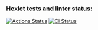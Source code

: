 ### Hexlet tests and linter status:
[![Actions Status](https://github.com/kmlebedev/devops-for-programmers-project-lvl1/workflows/hexlet-check/badge.svg)](https://github.com/kmlebedev/devops-for-programmers-project-lvl1/actions)
[![Ci Status](https://github.com/kmlebedev/devops-for-programmers-project-lvl1/workflows/push/badge.svg)](https://github.com/kmlebedev/devops-for-programmers-project-lvl1/actions)